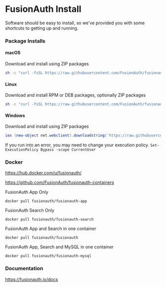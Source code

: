 # FusionAuth Install

Software should be easy to install, so we've provided you with some shortcuts to getting up and running. 

### Package Installs

#### macOS
Download and install using ZIP packages
```bash
sh -c "curl -fsSL https://raw.githubusercontent.com/FusionAuth/fusionauth-install/master/install.sh | sh"
```

#### Linux
Download and install RPM or DEB packages, optionally ZIP packages
```bash
sh -c "curl -fsSL https://raw.githubusercontent.com/FusionAuth/fusionauth-install/master/install.sh | sh"
```

#### Windows
Download and install using ZIP packages

```powershell
iex (new-object net.webclient).downloadstring('https://raw.githubusercontent.com/FusionAuth/fusionauth-install/master/install.ps1')
```

If you run into an error, you may need to change your execution policy. `Set-ExecutionPolicy Bypass -scope CurrentUser`

### Docker
https://hub.docker.com/u/fusionauth/

https://github.com/FusionAuth/fusionauth-containers

FusionAuth App Only
```
docker pull fusionauth/fusionauth-app
```

FusionAuth Search Only
```
docker pull fusionauth/fusionauth-search
```

FusionAuth App and Search in one container
```
docker pull fusionauth/fusionauth
```

FusionAuth App, Search and MySQL in one container
```
docker pull fusionauth/fusionauth-mysql
```

### Documentation
https://fusionauth.io/docs


